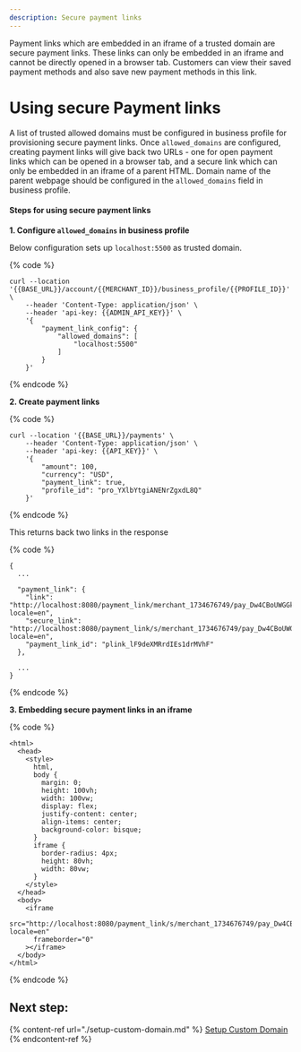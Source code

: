 ```yaml
---
description: Secure payment links
---
```


Payment links which are embedded in an iframe of a trusted domain are secure payment links. These links can only be embedded in an iframe and cannot be directly opened in a browser tab. Customers can view their saved payment methods and also save new payment methods in this link.

# Using secure Payment links

A list of trusted allowed domains must be configured in business profile for provisioning secure payment links. Once `allowed_domains` are configured, creating payment links will give back two URLs - one for open payment links which can be opened in a browser tab, and a secure link which can only be embedded in an iframe of a parent HTML. Domain name of the parent webpage should be configured in the `allowed_domains` field in business profile.

#### Steps for using secure payment links

**1. Configure `allowed_domains` in business profile**

Below configuration sets up `localhost:5500` as trusted domain.

{% code %}
```
curl --location '{{BASE_URL}}/account/{{MERCHANT_ID}}/business_profile/{{PROFILE_ID}}' \
    --header 'Content-Type: application/json' \
    --header 'api-key: {{ADMIN_API_KEY}}' \
    '{
        "payment_link_config": {
            "allowed_domains": [
                "localhost:5500"
            ]
        }
    }'
```
{% endcode %}

**2. Create payment links**

{% code %}
```
curl --location '{{BASE_URL}}/payments' \
    --header 'Content-Type: application/json' \
    --header 'api-key: {{API_KEY}}' \
    '{
        "amount": 100,
        "currency": "USD",
        "payment_link": true,
        "profile_id": "pro_YXlbYtgiANENrZgxdL8Q"
    }'
```
{% endcode %}

This returns back two links in the response

{% code %}
```
{
  ...

  "payment_link": {
    "link": "http://localhost:8080/payment_link/merchant_1734676749/pay_Dw4CBoUWGGkvSXcfz1Mu?locale=en",
    "secure_link": "http://localhost:8080/payment_link/s/merchant_1734676749/pay_Dw4CBoUWGGkvSXcfz1Mu?locale=en",
    "payment_link_id": "plink_lF9deXMRrdIEs1drMVhF"
  },

  ...
}
```
{% endcode %}

**3. Embedding secure payment links in an iframe**

{% code %}
```
<html>
  <head>
    <style>
      html,
      body {
        margin: 0;
        height: 100vh;
        width: 100vw;
        display: flex;
        justify-content: center;
        align-items: center;
        background-color: bisque;
      }
      iframe {
        border-radius: 4px;
        height: 80vh;
        width: 80vw;
      }
    </style>
  </head>
  <body>
    <iframe
      src="http://localhost:8080/payment_link/s/merchant_1734676749/pay_Dw4CBoUWGGkvSXcfz1Mu?locale=en"
      frameborder="0"
    ></iframe>
  </body>
</html>
```
{% endcode %}

## Next step:

{% content-ref url="./setup-custom-domain.md" %}
[Setup Custom Domain](./setup-custom-domain.md)
{% endcontent-ref %}
